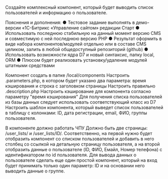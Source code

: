 Создайте комплексный компонент, который будет выводить список пользователей и информацию о пользователе.

Пояснения и дополнения:
●	Тестовое задание выполнять в демо-версии «1С-Битрикс «Управление сайтом» редакции Старт
●	Использовать последнюю стабильную на данный момент версию CMS и совместимую с ней последнюю версию PHP
●	Результат оформить в виде набора компонентов/модулей отдельно или в составе CMS целиком, залить в любой общедоступный репозиторий (github)
●	Использовать возможности ядра D7 и новый синтаксис, папку local, ORM
●	Плюсом будет реализовать установку/удаление модулей штатными средствами


Компонент создать в папке /local/components
Настроить .parameters.php, в котором будет указано два параметра: время кэширования и строка с заголовком страницы
Настроить правильно .description.php
Настроить кэширование для компонента согласно параметру "время кэширования"
Для получения списка пользователей из базы данных следует использовать соответствующий класс из D7
Настроить шаблон компонента, который выведет список пользователей в таблицу с колонками: ID, дата регистрации, email, ФИО, группы пользователя.

В компоненте должно работать ЧПУ
Должно быть две страницы: /user_lists/ и /user_lists/ID/. Соответственно, на первой нужно будет отобразить компонент со списком пользователей и добавить в него столбец со ссылкой на детальную страницу пользователя, а на второй отобразить данные о пользователе (ID, ФИО, Емайл, Номер телефона) с идентификатором по id пользователя. 
Для вывода данных о пользователе сделать еще один простой компонент, который на вход будет принимать только один параметр: ID и на основании него выводить данные о группе.
